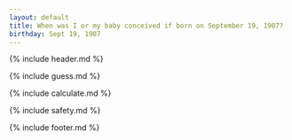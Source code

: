 ```yaml
---
layout: default
title: When was I or my baby conceived if born on September 19, 1907?
birthday: Sept 19, 1907
---
```


{% include header.md %}

{% include guess.md %}

{% include calculate.md %}

{% include safety.md %}

{% include footer.md %}



